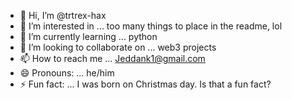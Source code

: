 - 👋 Hi, I’m @trtrex-hax
- 👀 I’m interested in ... too many things to place in the readme, lol
- 🌱 I’m currently learning ... python
- 💞️ I’m looking to collaborate on ... web3 projects
- 📫 How to reach me ... Jeddank1@gmail.com
- 😄 Pronouns: ... he/him
- ⚡ Fun fact: ... I was born on Christmas day. Is that a fun fact?

<!---
trtrex-hax/trtrex-hax is a ✨ special ✨ repository because its `README.md` (this file) appears on your GitHub profile.
You can click the Preview link to take a look at your changes.
--->
